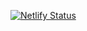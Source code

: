 [![Netlify Status](https://api.netlify.com/api/v1/badges/865433af-ead2-4383-bfa2-ef5aefba3df2/deploy-status)](https://app.netlify.com/sites/manishsah/deploys?branch=main)
